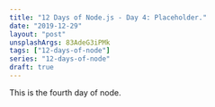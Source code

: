 ```yaml
---
title: "12 Days of Node.js - Day 4: Placeholder."
date: "2019-12-29"
layout: "post"
unsplashArgs: 83AdeG3iPMk
tags: ["12-days-of-node"]
series: "12-days-of-node"
draft: true
---
```


This is the fourth day of node.
